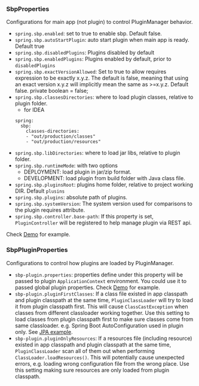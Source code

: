 ### SbpProperties

Configurations for main app (not plugin) to control PluginManager behavior.

* `spring.sbp.enabled`: set to true to enable sbp. Default false.
* `spring.sbp.autoStartPlugin`: auto start plugin when main app is ready. Default true
* `spring.sbp.disabledPlugins`: Plugins disabled by default 
* `spring.sbp.enabledPlugins`: Plugins enabled by default, prior to `disabledPlugins`
* `spring.sbp.exactVersionAllowed`: Set to true to allow requires expression to be exactly x.y.z. The default is
false, meaning that using an exact version x.y.z will implicitly mean the
same as >=x.y.z. Default false.
private boolean  = false;
* `spring.sbp.classesDirectories`: where to load plugin classes, relative to plugin folder.
    * for IDEA
    ```
    spring:
      sbp:
        classes-directories:
        - "out/production/classes"
        - "out/production/resources"
    ```
* `spring.sbp.libDirectories`: where to load jar libs, relative to plugin folder.
* `spring.sbp.runtimeMode`: with two options
    * DEPLOYMENT: load plugin in jar/zip format.
    * DEVELOPMENT: load plugin from build folder with Java class file.
* `spring.sbp.pluginsRoot`: plugins home folder, relative to project working DIR. 
Default `plusins`
* `spring.sbp.plugins`: absolute path of plugins.
* `spring.sbp.systemVersion`: The system version used for comparisons to the plugin requires attribute.
* `spring.sbp.controller.base-path`: If this property is set, `PluginController` will be registered to 
help manage plugin via REST api. 

Check [Demo](../demo-app/src/main/resources/application.yml) for example. 

### SbpPluginProperties

Configurations to control how plugins are loaded by PluginManager.

* `sbp-plugin.properties`: properties define under this property will be passed to
plugin `ApplicationContext` environment. You could use it to passed global plugin
properties. Check [Demo](../demo-app/src/main/resources/application.yml) for example.
* `sbp-plugin.pluginFirstClasses`: If a class file existed in app classpath and 
plugin classpath at the same time, `PluginClassLoader` will try to load it
from plugin classpath first. This will cause `ClassCastException` when classes from
different classloader working together. Use this setting to load classes from 
plugin classpath first to make sure classes come from same classloader. 
e.g. Spring Boot AutoConfiguration used in plugin only. See
[JPA example](../plugins/demo-plugin-library/src/main/resources/application.yml).
* `sbp-plugin.pluginOnlyResources`: If a resources file (including resource) existed 
in app classpath and plugin classpath at the same time, `PluginClassLoader` scan all of
them out when performing `ClassLoader.loadResources()`. This will potentially cause
unexpected errors, e.g. loading wrong configuration file from the wrong place. Use this 
setting making sure resources are only loaded from plugin classpath.

